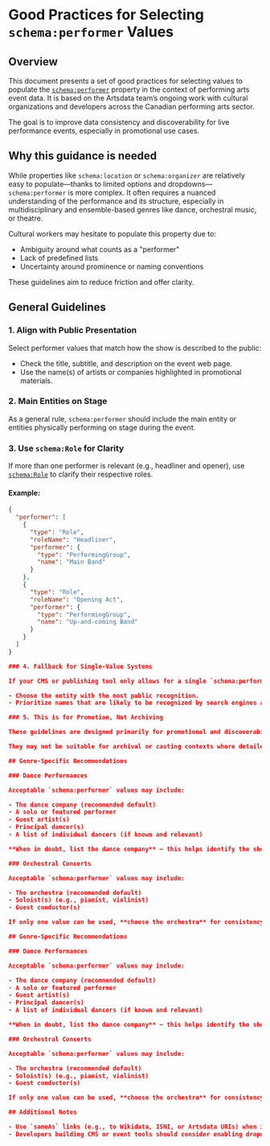 # Good Practices for Selecting `schema:performer` Values

## Overview

This document presents a set of good practices for selecting values to populate the [`schema:performer`](https://schema.org/performer) property in the context of performing arts event data. It is based on the Artsdata team’s ongoing work with cultural organizations and developers across the Canadian performing arts sector.

The goal is to improve data consistency and discoverability for live performance events, especially in promotional use cases.

## Why this guidance is needed

While properties like `schema:location` or `schema:organizer` are relatively easy to populate—thanks to limited options and dropdowns—`schema:performer` is more complex. It often requires a nuanced understanding of the performance and its structure, especially in multidisciplinary and ensemble-based genres like dance, orchestral music, or theatre.

Cultural workers may hesitate to populate this property due to:

- Ambiguity around what counts as a "performer"
- Lack of predefined lists
- Uncertainty around prominence or naming conventions

These guidelines aim to reduce friction and offer clarity.

## General Guidelines

### 1. Align with Public Presentation

Select performer values that match how the show is described to the public:

- Check the title, subtitle, and description on the event web page.
- Use the name(s) of artists or companies highlighted in promotional materials.

### 2. Main Entities on Stage

As a general rule, `schema:performer` should include the main entity or entities physically performing on stage during the event.

### 3. Use `schema:Role` for Clarity

If more than one performer is relevant (e.g., headliner and opener), use [`schema:Role`](https://schema.org/Role) to clarify their respective roles.

#### Example:

```json
{
  "performer": [
    {
      "type": "Role",
      "roleName": "Headliner",
      "performer": {
        "type": "PerformingGroup",
        "name": "Main Band"
      }
    },
    {
      "type": "Role",
      "roleName": "Opening Act",
      "performer": {
        "type": "PerformingGroup",
        "name": "Up-and-coming Band"
      }
    }
  ]
}

### 4. Fallback for Single-Value Systems

If your CMS or publishing tool only allows for a single `schema:performer` value:

- Choose the entity with the most public recognition.
- Prioritize names that are likely to be recognized by search engines and audiences.

### 5. This is for Promotion, Not Archiving

These guidelines are designed primarily for promotional and discoverability use cases.

They may not be suitable for archival or casting contexts where detailed credits or full ensembles are needed.

## Genre-Specific Recommendations

### Dance Performances

Acceptable `schema:performer` values may include:

- The dance company (recommended default)
- A solo or featured performer
- Guest artist(s)
- Principal dancer(s)
- A list of individual dancers (if known and relevant)

**When in doubt, list the dance company** — this helps identify the show's origin and is usually discoverable.

### Orchestral Concerts

Acceptable `schema:performer` values may include:

- The orchestra (recommended default)
- Soloist(s) (e.g., pianist, violinist)
- Guest conductor(s)

If only one value can be used, **choose the orchestra** for consistency and discoverability.

## Genre-Specific Recommendations

### Dance Performances

Acceptable `schema:performer` values may include:

- The dance company (recommended default)
- A solo or featured performer
- Guest artist(s)
- Principal dancer(s)
- A list of individual dancers (if known and relevant)

**When in doubt, list the dance company** — this helps identify the show's origin and is usually discoverable.

### Orchestral Concerts

Acceptable `schema:performer` values may include:

- The orchestra (recommended default)
- Soloist(s) (e.g., pianist, violinist)
- Guest conductor(s)

If only one value can be used, **choose the orchestra** for consistency and discoverability.

## Additional Notes

- Use `sameAs` links (e.g., to Wikidata, ISNI, or Artsdata URIs) when identifying performer entities to enhance interoperability.
- Developers building CMS or event tools should consider enabling dropdowns or suggestions for known artistic companies and performers.
